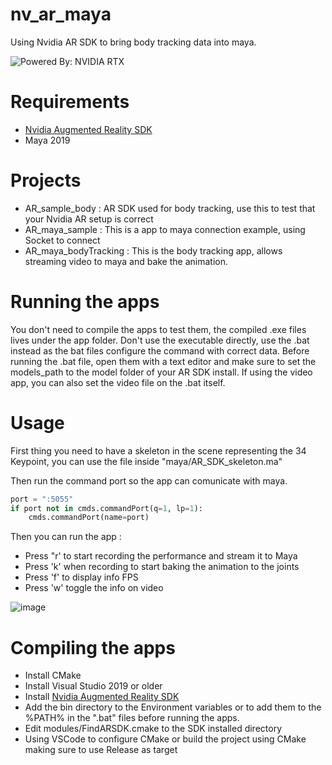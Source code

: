 # nv_ar_maya
Using Nvidia AR SDK to bring body tracking data into maya.

![Powered By: NVIDIA RTX](https://user-images.githubusercontent.com/29297318/159997280-2131e876-42bd-4c8b-9472-7c88c6c7ba60.png)

# Requirements
- [Nvidia Augmented Reality SDK](https://developer.nvidia.com/maxine-getting-started#augmented-reality-sdk) 
- Maya 2019

# Projects
- AR_sample_body : AR SDK used for body tracking, use this to test that your Nvidia AR setup is correct
- AR_maya_sample : This is a app to maya connection example, using Socket to connect 
- AR_maya_bodyTracking : This is the body tracking app, allows streaming video to maya and bake the animation.

# Running the apps
You don't need to compile the apps to test them, the compiled .exe files lives under the app folder. 
Don't use the executable directly, use the .bat instead as the bat files configure the command with correct data.
Before running the .bat file, open them with a text editor and make sure to set the models_path to the model folder of your AR SDK install.
If using the video app, you can also set the video file on the .bat itself.

# Usage
First thing you need to have a skeleton in the scene representing the 34 Keypoint, you can use the file inside "maya/AR_SDK_skeleton.ma"

Then run the command port so the app can comunicate with maya.
```python
port = ":5055"
if port not in cmds.commandPort(q=1, lp=1):
    cmds.commandPort(name=port)
```

Then you can run the app : 
- Press "r' to start recording the performance and stream it to Maya
- Press 'k' when recording to start baking the animation to the joints
- Press 'f' to display info FPS
- Press 'w' toggle the info on video

![image](ar_maya.gif)

# Compiling the apps
- Install CMake
- Install Visual Studio 2019 or older
- Install [Nvidia Augmented Reality SDK](https://developer.nvidia.com/maxine-getting-started#augmented-reality-sdk) 
- Add the bin directory to the Environment variables or to add them to the %PATH% in the ".bat" files before running the apps.
- Edit modules/FindARSDK.cmake to the SDK installed directory
- Using VSCode to configure CMake or build the project using CMake making sure to use Release as target
